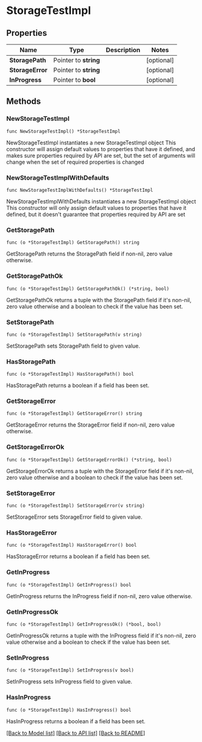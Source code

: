 # StorageTestImpl

## Properties

Name | Type | Description | Notes
------------ | ------------- | ------------- | -------------
**StoragePath** | Pointer to **string** |  | [optional] 
**StorageError** | Pointer to **string** |  | [optional] 
**InProgress** | Pointer to **bool** |  | [optional] 

## Methods

### NewStorageTestImpl

`func NewStorageTestImpl() *StorageTestImpl`

NewStorageTestImpl instantiates a new StorageTestImpl object
This constructor will assign default values to properties that have it defined,
and makes sure properties required by API are set, but the set of arguments
will change when the set of required properties is changed

### NewStorageTestImplWithDefaults

`func NewStorageTestImplWithDefaults() *StorageTestImpl`

NewStorageTestImplWithDefaults instantiates a new StorageTestImpl object
This constructor will only assign default values to properties that have it defined,
but it doesn't guarantee that properties required by API are set

### GetStoragePath

`func (o *StorageTestImpl) GetStoragePath() string`

GetStoragePath returns the StoragePath field if non-nil, zero value otherwise.

### GetStoragePathOk

`func (o *StorageTestImpl) GetStoragePathOk() (*string, bool)`

GetStoragePathOk returns a tuple with the StoragePath field if it's non-nil, zero value otherwise
and a boolean to check if the value has been set.

### SetStoragePath

`func (o *StorageTestImpl) SetStoragePath(v string)`

SetStoragePath sets StoragePath field to given value.

### HasStoragePath

`func (o *StorageTestImpl) HasStoragePath() bool`

HasStoragePath returns a boolean if a field has been set.

### GetStorageError

`func (o *StorageTestImpl) GetStorageError() string`

GetStorageError returns the StorageError field if non-nil, zero value otherwise.

### GetStorageErrorOk

`func (o *StorageTestImpl) GetStorageErrorOk() (*string, bool)`

GetStorageErrorOk returns a tuple with the StorageError field if it's non-nil, zero value otherwise
and a boolean to check if the value has been set.

### SetStorageError

`func (o *StorageTestImpl) SetStorageError(v string)`

SetStorageError sets StorageError field to given value.

### HasStorageError

`func (o *StorageTestImpl) HasStorageError() bool`

HasStorageError returns a boolean if a field has been set.

### GetInProgress

`func (o *StorageTestImpl) GetInProgress() bool`

GetInProgress returns the InProgress field if non-nil, zero value otherwise.

### GetInProgressOk

`func (o *StorageTestImpl) GetInProgressOk() (*bool, bool)`

GetInProgressOk returns a tuple with the InProgress field if it's non-nil, zero value otherwise
and a boolean to check if the value has been set.

### SetInProgress

`func (o *StorageTestImpl) SetInProgress(v bool)`

SetInProgress sets InProgress field to given value.

### HasInProgress

`func (o *StorageTestImpl) HasInProgress() bool`

HasInProgress returns a boolean if a field has been set.


[[Back to Model list]](../README.md#documentation-for-models) [[Back to API list]](../README.md#documentation-for-api-endpoints) [[Back to README]](../README.md)


